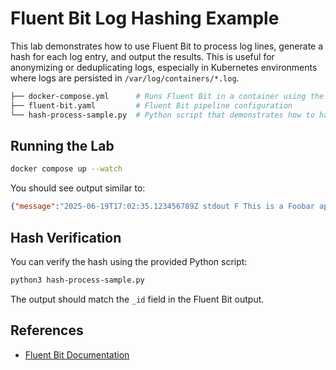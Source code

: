 # Fluent Bit Log Hashing Example

This lab demonstrates how to use Fluent Bit to process log lines, generate a hash for each log entry, and output the results. This is useful for anonymizing or deduplicating logs, especially in Kubernetes environments where logs are persisted in `/var/log/containers/*.log`.

```bash
├── docker-compose.yml      # Runs Fluent Bit in a container using the provided configuration.
├── fluent-bit.yaml         # Fluent Bit pipeline configuration
└── hash-process-sample.py  # Python script that demonstrates how to hash a log line using SHA-256, matching the logic in the Fluent Bit pipeline.
```

## Running the Lab

```sh
docker compose up --watch
```

You should see output similar to:

```json
{"message":"2025-06-19T17:02:35.123456789Z stdout F This is a Foobar application log sample running in kubernetes persisted on /var/log/containers/*.log","_id":"19a93f55808eb5478c65813c028045f1b354abe12790eb8aee0dd825697aa93e"}
```

## Hash Verification

You can verify the hash using the provided Python script:

```sh
python3 hash-process-sample.py
```

The output should match the `_id` field in the Fluent Bit output.

## References

- [Fluent Bit Documentation](https://docs.fluentbit.io/)
